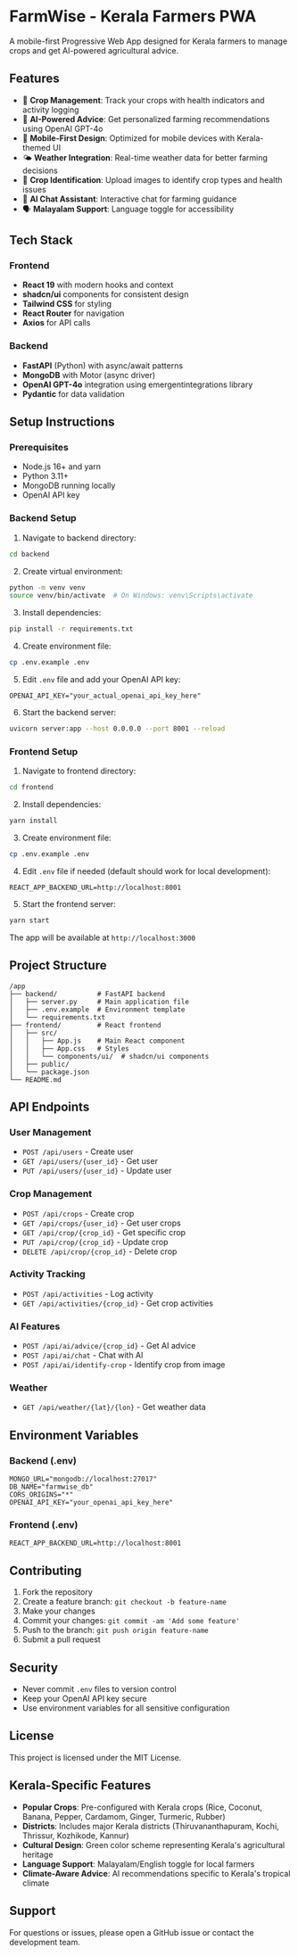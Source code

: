 # FarmWise - Kerala Farmers PWA

A mobile-first Progressive Web App designed for Kerala farmers to manage crops and get AI-powered agricultural advice.

## Features

- 🌱 **Crop Management**: Track your crops with health indicators and activity logging
- 🤖 **AI-Powered Advice**: Get personalized farming recommendations using OpenAI GPT-4o
- 📱 **Mobile-First Design**: Optimized for mobile devices with Kerala-themed UI
- 🌤️ **Weather Integration**: Real-time weather data for better farming decisions
- 📸 **Crop Identification**: Upload images to identify crop types and health issues
- 💬 **AI Chat Assistant**: Interactive chat for farming guidance
- 🗣️ **Malayalam Support**: Language toggle for accessibility

## Tech Stack

### Frontend
- **React 19** with modern hooks and context
- **shadcn/ui** components for consistent design
- **Tailwind CSS** for styling
- **React Router** for navigation
- **Axios** for API calls

### Backend
- **FastAPI** (Python) with async/await patterns
- **MongoDB** with Motor (async driver)
- **OpenAI GPT-4o** integration using emergentintegrations library
- **Pydantic** for data validation

## Setup Instructions

### Prerequisites
- Node.js 16+ and yarn
- Python 3.11+
- MongoDB running locally
- OpenAI API key

### Backend Setup

1. Navigate to backend directory:
```bash
cd backend
```

2. Create virtual environment:
```bash
python -m venv venv
source venv/bin/activate  # On Windows: venv\Scripts\activate
```

3. Install dependencies:
```bash
pip install -r requirements.txt
```

4. Create environment file:
```bash
cp .env.example .env
```

5. Edit `.env` file and add your OpenAI API key:
```
OPENAI_API_KEY="your_actual_openai_api_key_here"
```

6. Start the backend server:
```bash
uvicorn server:app --host 0.0.0.0 --port 8001 --reload
```

### Frontend Setup

1. Navigate to frontend directory:
```bash
cd frontend
```

2. Install dependencies:
```bash
yarn install
```

3. Create environment file:
```bash
cp .env.example .env
```

4. Edit `.env` file if needed (default should work for local development):
```
REACT_APP_BACKEND_URL=http://localhost:8001
```

5. Start the frontend server:
```bash
yarn start
```

The app will be available at `http://localhost:3000`

## Project Structure

```
/app
├── backend/          # FastAPI backend
│   ├── server.py     # Main application file
│   ├── .env.example  # Environment template
│   └── requirements.txt
├── frontend/         # React frontend
│   ├── src/
│   │   ├── App.js    # Main React component
│   │   ├── App.css   # Styles
│   │   └── components/ui/  # shadcn/ui components
│   ├── public/
│   └── package.json
└── README.md
```

## API Endpoints

### User Management
- `POST /api/users` - Create user
- `GET /api/users/{user_id}` - Get user
- `PUT /api/users/{user_id}` - Update user

### Crop Management
- `POST /api/crops` - Create crop
- `GET /api/crops/{user_id}` - Get user crops
- `GET /api/crop/{crop_id}` - Get specific crop
- `PUT /api/crop/{crop_id}` - Update crop
- `DELETE /api/crop/{crop_id}` - Delete crop

### Activity Tracking
- `POST /api/activities` - Log activity
- `GET /api/activities/{crop_id}` - Get crop activities

### AI Features
- `POST /api/ai/advice/{crop_id}` - Get AI advice
- `POST /api/ai/chat` - Chat with AI
- `POST /api/ai/identify-crop` - Identify crop from image

### Weather
- `GET /api/weather/{lat}/{lon}` - Get weather data

## Environment Variables

### Backend (.env)
```
MONGO_URL="mongodb://localhost:27017"
DB_NAME="farmwise_db"
CORS_ORIGINS="*"
OPENAI_API_KEY="your_openai_api_key_here"
```

### Frontend (.env)
```
REACT_APP_BACKEND_URL=http://localhost:8001
```

## Contributing

1. Fork the repository
2. Create a feature branch: `git checkout -b feature-name`
3. Make your changes
4. Commit your changes: `git commit -am 'Add some feature'`
5. Push to the branch: `git push origin feature-name`
6. Submit a pull request

## Security

- Never commit `.env` files to version control
- Keep your OpenAI API key secure
- Use environment variables for all sensitive configuration

## License

This project is licensed under the MIT License.

## Kerala-Specific Features

- **Popular Crops**: Pre-configured with Kerala crops (Rice, Coconut, Banana, Pepper, Cardamom, Ginger, Turmeric, Rubber)
- **Districts**: Includes major Kerala districts (Thiruvananthapuram, Kochi, Thrissur, Kozhikode, Kannur)
- **Cultural Design**: Green color scheme representing Kerala's agricultural heritage
- **Language Support**: Malayalam/English toggle for local farmers
- **Climate-Aware Advice**: AI recommendations specific to Kerala's tropical climate

## Support

For questions or issues, please open a GitHub issue or contact the development team.
